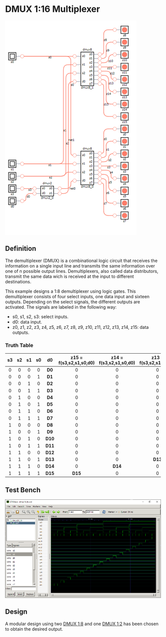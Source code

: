# DMUX 1:16 Multiplexer

![dmux16 synthesis](./synthesis.png "DMUX 1:16 Synthesis")

## Definition
The demultiplexer (DMUX) is a combinational logic circuit that receives the information on a single input line and transmits the same information over one of n possible output lines. Demultiplexers, also called data distributors, transmit the same data wich is received at the input to different destinations.

This example designs a 1:8 demultiplexer using logic gates. This demultiplexer consists of four select inputs, one data input and sixteen outputs. Depending on the select signals, the different outputs are activated. The signals are labeled in the following way:
* s0, s1, s2, s3: select inputs.
* d0: data input.
* z0, z1, z2, z3, z4, z5, z6, z7, z8, z9, z10, z11, z12, z13, z14, z15: data outputs.

### Truth Table
| s3 | s2 | s1 | s0 | d0 | z15 = f(s3,s2,s1,s0,d0) | z14 = f(s3,s2,s1,s0,d0) | z13 = f(s3,s2,s1,s0,d0) | z12 = f(s3,s2,s1,s0,d0) | z11 = f(s3,s2,s1,s0,d0) | z10 = f(s3,s2,s1,s0,d0) | z9 = f(s3,s2,s1,s0,d0) | z8 = f(s3,s2,s1,s0,d0) | z7 = f(s3,s2,s1,s0,d0) | z6 = f(s3,s2,s1,s0,d0) | z5 = f(s3,s2,s1,s0,d0) | z4 = f(s3,s2,s1,s0,d0) | z3 = f(s3,s2,s1,s0,d0) | z2 = f(s3,s2,s1,s0,d0) | z1 = f(s3,s2,s1,s0,d0) | z0 = f(s3,s2,s1,s0,d0) |
|:---:|:---:|:---:|:---:|:---:|:---:|:---:|:---:|:---:|:---:|:---:|:---:|:---:|:---:|:---:|:---:|:---:|:---:|:---:|:---:|:---:|
|0| 0| 0| 0| **D0** | 0| 0| 0| 0| 0| 0| 0| 0| 0| 0| 0| 0| 0| 0| 0| **D0**|
|0| 0| 0| 1| **D1** | 0| 0| 0| 0| 0| 0| 0| 0| 0| 0| 0| 0| 0| 0| **D1**| 0|
|0| 0| 1| 0| **D2** | 0| 0| 0| 0| 0| 0| 0| 0| 0| 0| 0| 0| 0| **D2**| 0| 0|
|0| 0| 1| 1| **D3** | 0| 0| 0| 0| 0| 0| 0| 0| 0| 0| 0| 0| **D3**| 0| 0| 0|
|0| 1| 0| 0| **D4** | 0| 0| 0| 0| 0| 0| 0| 0| 0| 0| 0| **D4**| 0| 0| 0| 0|
|0| 1| 0| 1| **D5** | 0| 0| 0| 0| 0| 0| 0| 0| 0| 0| **D5**| 0| 0| 0| 0| 0|
|0| 1| 1| 0| **D6** | 0| 0| 0| 0| 0| 0| 0| 0| 0| **D6**| 0| 0| 0| 0| 0| 0|
|0| 1| 1| 1| **D7** | 0| 0| 0| 0| 0| 0| 0| 0| **D7**| 0| 0| 0| 0| 0| 0| 0|
|1| 0| 0| 0| **D8** | 0| 0| 0| 0| 0| 0| 0| **D8**| 0| 0| 0| 0| 0| 0| 0| 0|
|1| 0| 0| 1| **D9** | 0| 0| 0| 0| 0| 0| **D9**| 0| 0| 0| 0| 0| 0| 0| 0| 0|
|1| 0| 1| 0| **D10**| 0| 0| 0| 0| 0| **D10**| 0| 0| 0| 0| 0| 0| 0| 0| 0| 0|
|1| 0| 1| 1| **D11**| 0| 0| 0| 0| **D11**| 0| 0| 0| 0| 0| 0| 0| 0| 0| 0| 0|
|1| 1| 0| 0| **D12**| 0| 0| 0| **D12**| 0| 0| 0| 0| 0| 0| 0| 0| 0| 0| 0| 0|
|1| 1| 0| 1| **D13**| 0| 0| **D13**| 0| 0| 0| 0| 0| 0| 0| 0| 0| 0| 0| 0| 0|
|1| 1| 1| 0| **D14**| 0| **D14**| 0| 0| 0| 0| 0| 0| 0| 0| 0| 0| 0| 0| 0| 0|
|1| 1| 1| 1| **D15**| **D15**| 0| 0| 0| 0| 0| 0| 0| 0| 0| 0| 0| 0| 0| 0| 0|

## Test Bench
![dmux16 tb](./dmux16_tb.png "DMUX 1:16 Test Bench")

## Design
A modular design using two [DMUX 1:8](../dmux8/README.md) and one [DMUX 1:2](../dmux2/README.md) has been chosen to obtain the desired output.
